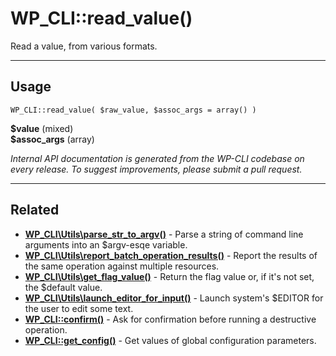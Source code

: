 # WP_CLI::read_value()

Read a value, from various formats.

***

## Usage

    WP_CLI::read_value( $raw_value, $assoc_args = array() )

<div>
<strong>$value</strong> (mixed) <br />
<strong>$assoc_args</strong> (array) <br />
</div>


*Internal API documentation is generated from the WP-CLI codebase on every release. To suggest improvements, please submit a pull request.*


***

## Related

<ul>



<li><strong><a href="https://make.wordpress.org/cli/handbook/internal-api/wp-cli-utils-parse-str-to-argv/">WP_CLI\Utils\parse_str_to_argv()</a></strong> - Parse a string of command line arguments into an $argv-esqe variable.</li>


<li><strong><a href="https://make.wordpress.org/cli/handbook/internal-api/wp-cli-utils-report-batch-operation-results/">WP_CLI\Utils\report_batch_operation_results()</a></strong> - Report the results of the same operation against multiple resources.</li>


<li><strong><a href="https://make.wordpress.org/cli/handbook/internal-api/wp-cli-utils-get-flag-value/">WP_CLI\Utils\get_flag_value()</a></strong> - Return the flag value or, if it's not set, the $default value.</li>


<li><strong><a href="https://make.wordpress.org/cli/handbook/internal-api/wp-cli-utils-launch-editor-for-input/">WP_CLI\Utils\launch_editor_for_input()</a></strong> - Launch system's $EDITOR for the user to edit some text.</li>


<li><strong><a href="https://make.wordpress.org/cli/handbook/internal-api/wp-cli-confirm/">WP_CLI::confirm()</a></strong> - Ask for confirmation before running a destructive operation.</li>


<li><strong><a href="https://make.wordpress.org/cli/handbook/internal-api/wp-cli-get-config/">WP_CLI::get_config()</a></strong> - Get values of global configuration parameters.</li>



</ul>


